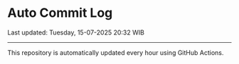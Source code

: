 # Auto Commit Log

Last updated: Tuesday, 15-07-2025 20:32 WIB

---

This repository is automatically updated every hour using GitHub Actions.
